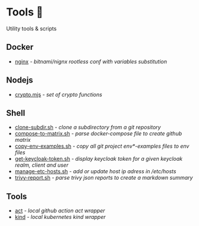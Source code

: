 # Tools :wrench:

Utility tools & scripts

## Docker

- [nginx](./docker/nginx/Dockerfile) *- bitnami/nignx rootless conf with variables substitution*

## Nodejs

- [crypto.mjs](./node/crypto.mjs) *- set of crypto functions*

## Shell

- [clone-subdir.sh](./shell/clone-subdir.sh) *- clone a subdirectory from a git repository*
- [compose-to-matrix.sh](./shell/compose-to-matrix.sh) *- parse docker-compose file to create github matrix*
- [copy-env-examples.sh](./shell/copy-env-examples.sh) *- copy all git project env\*-examples files to env files*
- [get-keycloak-token.sh](./shell/get-keycloak-token.sh) *- display keycloak token for a given keycloak realm, client and user*
- [manage-etc-hosts.sh](./shell/manage-etc-hosts.sh) *- add or update host ip adress in /etc/hosts*
- [trivy-report.sh](./shell/trivy-report.sh) *- parse trivy json reports to create a markdown summary*

## Tools

- [act](https://github.com/nektos/act) *- local github action act wrapper*
- [kind](https://github.com/kubernetes-sigs/kind) *- local kubernetes kind wrapper*
